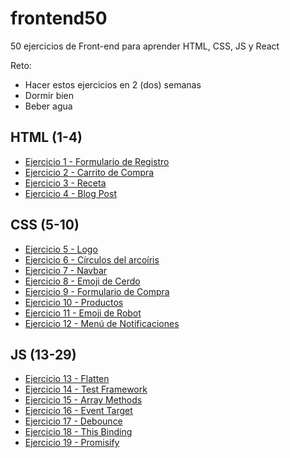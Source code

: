 # frontend50
50 ejercicios de Front-end para aprender HTML, CSS, JS y React

Reto:
- Hacer estos ejercicios en 2 (dos) semanas
- Dormir bien
- Beber agua

## HTML (1-4)
- [Ejercicio 1 - Formulario de Registro](./html/1-signup-form.md)
- [Ejercicio 2 - Carrito de Compra](./html/2-item-cart.md)
- [Ejercicio 3 - Receta](./html/3-recipe.md)
- [Ejercicio 4 - Blog Post](./html/4-blog-post.md)

## CSS (5-10)

- [Ejercicio 5 - Logo](./css/1-logo.md)
- [Ejercicio 6 - Círculos del arcoíris](./css/2-rainbow-circles.md)
- [Ejercicio 7 - Navbar](./css/3-navbar.md)
- [Ejercicio 8 - Emoji de Cerdo](./css/4-pig-emoji.md)
- [Ejercicio 9 - Formulario de Compra](./css/5-purchase-form.md)
- [Ejercicio 10 - Productos](./css/6-products.md)
- [Ejercicio 11 - Emoji de Robot](./css/7-robot-emoji.md)
- [Ejercicio 12 - Menú de Notificaciones](./css/8-notifications.md)

## JS (13-29)

- [Ejercicio 13 - Flatten ](./js/1-flatten.md)
- [Ejercicio 14 - Test Framework ](./js/2-test-framework.md)
- [Ejercicio 15 - Array Methods ](./js/3-array-methods.md)
- [Ejercicio 16 - Event Target ](./js/4-event-target.md)
- [Ejercicio 17 - Debounce ](./js/5-debounce.md)
- [Ejercicio 18 - This Binding ](./js/6-this-binding.md)
- [Ejercicio 19 - Promisify ](./js/7-promisify.md)